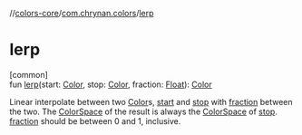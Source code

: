 //[colors-core](../../index.md)/[com.chrynan.colors](index.md)/[lerp](lerp.md)

# lerp

[common]\
fun [lerp](lerp.md)(start: [Color](-color/index.md), stop: [Color](-color/index.md), fraction: [Float](https://kotlinlang.org/api/latest/jvm/stdlib/kotlin/-float/index.html)): [Color](-color/index.md)

Linear interpolate between two [Color](-color/index.md)s, [start](lerp.md) and [stop](lerp.md) with [fraction](lerp.md) between the two. The [ColorSpace](../com.chrynan.colors.space/-color-space/index.md) of the result is always the [ColorSpace](-color/color-space.md) of [stop](lerp.md). [fraction](lerp.md) should be between 0 and 1, inclusive.
